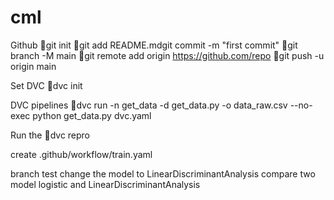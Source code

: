 # cml

Github
git init 
git add README.mdgit commit -m "first commit"
git branch -M main
git remote add origin https://github.com/repo
git push -u origin main

Set DVC
dvc init

DVC pipelines
dvc run -n get_data -d get_data.py -o data_raw.csv --no-exec python get_data.py
dvc.yaml


Run the 
dvc repro


create .github/workflow/train.yaml

branch test
change the model to LinearDiscriminantAnalysis
compare two model logistic and LinearDiscriminantAnalysis
